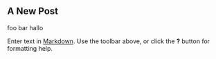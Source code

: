 ## A New Post

foo bar hallo

Enter text in [Markdown](http://daringfireball.net/projects/markdown/). Use the toolbar above, or click the **?** button for formatting help.
